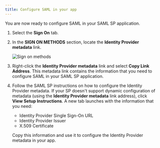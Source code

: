 ```yaml
---
title: Configure SAML in your app
---
```

You are now ready to configure SAML in your SAML SP application.

1. Select the **Sign On** tab.

2. In the **SIGN ON METHODS** section, locate the **Identity Provider metadata** link.

    ![Sign on methods](/img/okta-admin-ui-identity-provider-metadata-link.png "An arrow points to the Identity Provider metadata link in the Sign On Methods section of the page.")

3. Right-click the **Identity Provider metadata** link and select **Copy Link Address**. This metadata link contains the information that you need to configure SAML in your SAML SP application.

4. Follow the SAML SP instructions on how to configure the Identity Provider metadata. If your SP doesn't support dynamic configuration of metadata (using the **Identity Provider metadata** link address), click **View Setup Instructions**. A new tab launches with the information that you need:

    * Identity Provider Single Sign-On URL
    * Identity Provider Issuer
    * X.509 Certificate

    Copy this information and use it to configure the Identity Provider metadata in your app.
    
<NextSectionLink/>